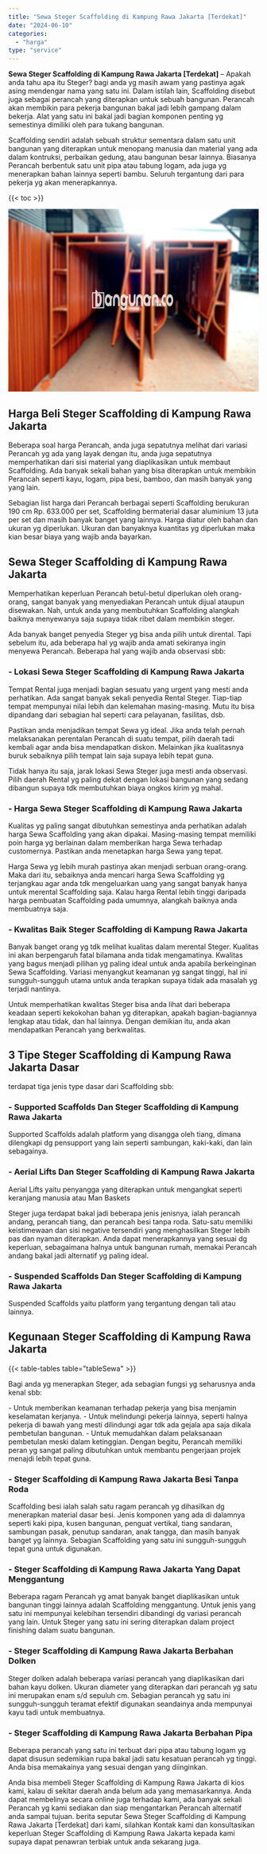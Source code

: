 ```yaml
---
title: "Sewa Steger Scaffolding di Kampung Rawa Jakarta [Terdekat]"
date: "2024-06-10"
categories: 
  - "harga"
type: "service"
---
```


**Sewa Steger Scaffolding di Kampung Rawa Jakarta \[Terdekat\]** – Apakah anda tahu apa itu Steger? bagi anda yg masih awam yang pastinya agak asing mendengar nama yang satu ini. Dalam istilah lain, Scaffolding disebut juga sebagai perancah yang diterapkan untuk sebuah bangunan. Perancah akan membikin para pekerja bangunan bakal jadi lebih gampang dalam bekerja. Alat yang satu ini bakal jadi bagian komponen penting yg semestinya dimiliki oleh para tukang bangunan.

Scaffolding sendiri adalah sebuah struktur sementara dalam satu unit bangunan yang diterapkan untuk menopang manusia dan material yang ada dalam kontruksi, perbaikan gedung, atau bangunan besar lainnya. Biasanya Perancah berbentuk satu unit pipa atau tabung logam, ada juga yg menerapkan bahan lainnya seperti bambu. Seluruh tergantung dari para pekerja yg akan menerapkannya.

{{< toc >}}

![Sewa Steger Scaffolding di Kampung Rawa Jakarta [Terdekat]](/images/sewa-scaffolding-steger-25.png)

## Harga Beli Steger Scaffolding di Kampung Rawa Jakarta

Beberapa soal harga Perancah, anda juga sepatutnya melihat dari variasi Perancah yg ada yang layak dengan itu, anda juga sepatutnya memperhatikan dari sisi material yang diaplikasikan untuk membaut Scaffolding. Ada banyak sekali bahan yang bisa diterapkan untuk membikin Perancah seperti kayu, logam, pipa besi, bamboo, dan masih banyak yang yang lain.

Sebagian list harga dari Perancah berbagai seperti Scaffolding berukuran 190 cm Rp. 633.000 per set, Scaffolding bermaterial dasar aluminium 13 juta per set dan masih banyak banget yang lainnya. Harga diatur oleh bahan dan ukuran yg diperlukan. Ukuran dan banyaknya kuantitas yg diperlukan maka kian besar biaya yang wajib anda bayarkan.

## Sewa Steger Scaffolding di Kampung Rawa Jakarta

Memperhatikan keperluan Perancah betul-betul diperlukan oleh orang-orang, sangat banyak yang menyediakan Perancah untuk dijual ataupun disewakan. Nah, untuk anda yang membutuhkan Scaffolding alangkah baiknya menyewanya saja supaya tidak ribet dalam membikin steger.

Ada banyak banget penyedia Steger yg bisa anda pilih untuk dirental. Tapi sebelum itu, ada beberapa hal yg wajib anda amati sekiranya ingin menyewa Perancah. Beberapa hal yang wajib anda observasi sbb:

### \- Lokasi Sewa Steger Scaffolding di Kampung Rawa Jakarta

Tempat Rental juga menjadi bagian sesuatu yang urgent yang mesti anda perhatikan. Ada sangat banyak sekali penyedia Rental Steger. Tiap-tiap tempat mempunyai nilai lebih dan kelemahan masing-masing. Mutu itu bisa dipandang dari sebagian hal seperti cara pelayanan, fasilitas, dsb.

Pastikan anda menjadikan tempat Sewa yg ideal. Jika anda telah pernah melaksanakan perentalan Perancah di suatu tempat, pilih daerah tadi kembali agar anda bisa mendapatkan diskon. Melainkan jika kualitasnya buruk sebaiknya pilih tempat lain saja supaya lebih tepat guna.

Tidak hanya itu saja, jarak lokasi Sewa Steger juga mesti anda observasi. Pilih daerah Rental yg paling dekat dengan lokasi bangunan yang sedang dibangun supaya tdk membutuhkan biaya ongkos kirim yg mahal.

### \- Harga Sewa Steger Scaffolding di Kampung Rawa Jakarta

Kualitas yg paling sangat dibutuhkan semestinya anda perhatikan adalah harga Sewa Scaffolding yang akan dipakai. Masing-masing tempat memiliki poin harga yg berlainan dalam memberikan harga Sewa terhadap customernya. Pastikan anda menetapkan harga Sewa yang tepat.

Harga Sewa yg lebih murah pastinya akan menjadi serbuan orang-orang. Maka dari itu, sebaiknya anda mencari harga Sewa Scaffolding yg terjangkau agar anda tdk mengeluarkan uang yang sangat banyak hanya untuk merental Scaffolding saja. Kalau harga Rental lebih tinggi daripada harga pembuatan Scaffolding pada umumnya, alangkah baiknya anda membuatnya saja.

### \- Kwalitas Baik Steger Scaffolding di Kampung Rawa Jakarta

Banyak banget orang yg tdk melihat kualitas dalam merental Steger. Kualitas ini akan berpengaruh fatal bilamana anda tidak mengamatinya. Kwalitas yang bagus menjadi pilihan yg paling ideal untuk anda apabila berkeinginan Sewa Scaffolding. Variasi menyangkut keamanan yg sangat tinggi, hal ini sungguh-sungguh utama untuk anda terapkan supaya tidak ada masalah yg terjadi nantinya.

Untuk memperhatikan kwalitas Steger bisa anda lihat dari beberapa keadaan seperti kekokohan bahan yg diterapkan, apakah bagian-bagiannya lengkap atau tidak, dan hal lainnya. Dengan demikian itu, anda akan mendapatkan Perancah yang berkwalitas.

## 3 Tipe Steger Scaffolding di Kampung Rawa Jakarta Dasar

terdapat tiga jenis type dasar dari Scaffolding sbb:

### \- Supported Scaffolds Dan Steger Scaffolding di Kampung Rawa Jakarta

Supported Scaffolds adalah platform yang disangga oleh tiang, dimana dilengkapi dg pensupport yang lain seperti sambungan, kaki-kaki, dan lain sebagainya.

### \- Aerial Lifts Dan Steger Scaffolding di Kampung Rawa Jakarta

Aerial Lifts yaitu penyangga yang diterapkan untuk mengangkat seperti keranjang manusia atau Man Baskets

Steger juga terdapat bakal jadi beberapa jenis jenisnya, ialah perancah andang, perancah tiang, dan perancah besi tanpa roda. Satu-satu memiliki keistimewaan dan sisi negative tersendiri yang menghasilkan Steger lebih pas dan nyaman diterapkan. Anda dapat menerapkannya yang sesuai dg keperluan, sebagaimana halnya untuk bangunan rumah, memakai Perancah andang bakal jadi alternatif yg paling ideal.

### \- Suspended Scaffolds Dan Steger Scaffolding di Kampung Rawa Jakarta

Suspended Scaffolds yaitu platform yang tergantung dengan tali atau lainnya.

## Kegunaan Steger Scaffolding di Kampung Rawa Jakarta

{{< table-tables table="tableSewa" >}}

Bagi anda yg menerapkan Steger, ada sebagian fungsi yg seharusnya anda kenal sbb:

\- Untuk memberikan keamanan terhadap pekerja yang bisa menjamin keselamatan kerjanya. - Untuk melindungi pekerja lainnya, seperti halnya pekerja di bawah yang mesti dilindungi agar tdk ada gejala apa saja dikala pembetulan bangunan. - Untuk memudahkan dalam pelaksanaan pembetulan meski dalam ketinggian. Dengan begitu, Perancah memiliki peran yg sangat paling dibutuhkan untuk membantu pengerjaan projek menajdi lebih tepat guna.

### \- Steger Scaffolding di Kampung Rawa Jakarta Besi Tanpa Roda

Scaffolding besi ialah salah satu ragam perancah yg dihasilkan dg menerapkan material dasar besi. Jenis komponen yang ada di dalamnya seperti kaki pipa, kusen bangunan, penguat vertikal, tiang sandaran, sambungan pasak, penutup sandaran, anak tangga, dan masih banyak banget yg lainnya. Sebagian Scaffolding yang satu ini sungguh-sungguh tepat guna untuk digunakan.

### \- Steger Scaffolding di Kampung Rawa Jakarta Yang Dapat Menggantung

Beberapa ragam Perancah yg amat banyak banget diaplikasikan untuk bangunan tinggi lainnya adalah Scaffolding menggantung. Untuk jenis yang satu ini mempunyai kelebihan tersendiri dibandingi dg variasi perancah yang lain. Untuk Steger yang satu ini sering diterapkan dalam project finishing dalam suatu bangunan.

### \- Steger Scaffolding di Kampung Rawa Jakarta Berbahan Dolken

Steger dolken adalah beberapa variasi perancah yang diaplikasikan dari bahan kayu dolken. Ukuran diameter yang diterapkan dari perancah yg satu ini merupakan enam s/d sepuluh cm. Sebagian perancah yg satu ini sungguh-sungguh teramat efektif digunakan seandainya anda mempunyai kayu tadi untuk membuatnya.

### \- Steger Scaffolding di Kampung Rawa Jakarta Berbahan Pipa

Beberapa perancah yang satu ini terbuat dari pipa atau tabung logam yg dapat disusun sedemikian rupa bakal jadi satu kesatuan perancah yg tinggi. Anda bisa memakainya yang sesuai dengan yang diinginkan.

Anda bisa membeli Steger Scaffolding di Kampung Rawa Jakarta di kios kami, kalau di sekitar daerah anda belum ada yang memasarkannya. Anda dapat membelinya secara online juga terhadap kami, ada banyak sekali Perancah yg kami sediakan dan siap mengantarkan Perancah alternatif anda sampai tujuan. berita seputar Sewa Steger Scaffolding di Kampung Rawa Jakarta \[Terdekat\] dari kami, silahkan Kontak kami dan konsultasikan keperluan Steger Scaffolding di Kampung Rawa Jakarta kepada kami supaya dapat penawran terbiak untuk anda sekarang juga.

